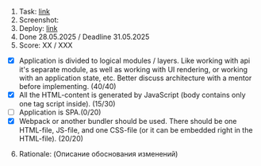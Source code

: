 1. Task: [link](https://github.com/)
2. Screenshot:
3. Deploy: [link](https://github.com/)
4. Done 28.05.2025 / Deadline 31.05.2025
5. Score: XX / XXX

- [x] Application is divided to logical modules / layers. Like working with api it's separate module, as well as working with UI rendering, or working with an application state, etc. Better discuss architecture with a mentor before implementing. (40/40)
- [x] All the HTML-content is generated by JavaScript (body contains only one tag script inside). (15/30)
- [ ] Application is SPA.(0/20)
- [x] Webpack or another bundler should be used. There should be one HTML-file, JS-file, and one CSS-file (or it can be embedded right in the HTML-file). (20/20)

6. Rationale:
   (Описание обоснования изменений)

